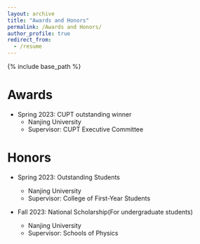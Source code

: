 ```yaml
---
layout: archive
title: "Awards and Honors"
permalink: /Awards and Honors/
author_profile: true
redirect_from:
  - /resume
---
```


{% include base_path %}

Awards
======
* Spring 2023: CUPT outstanding winner
  * Nanjing University
  * Supervisor: CUPT Executive Committee

Honors
======
* Spring 2023: Outstanding Students
  * Nanjing University
  * Supervisor: College of First-Year Students


* Fall 2023: National Scholarship(For undergraduate students)
  * Nanjing University
  * Supervisor: Schools of Physics
